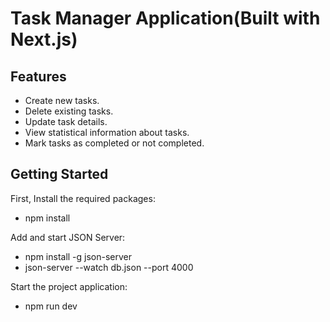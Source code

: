 # Task Manager Application(Built with Next.js)

## Features

- Create new tasks.
- Delete existing tasks.
- Update task details.
- View statistical information about tasks.
- Mark tasks as completed or not completed.

## Getting Started

First, Install the required packages:
   - npm install

Add and start JSON Server:
   - npm install -g json-server
   - json-server --watch db.json --port 4000

Start the project application:
   - npm run dev

